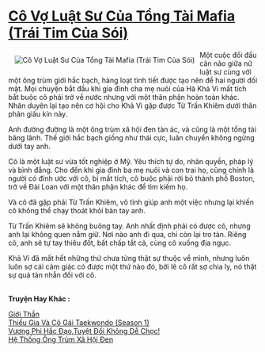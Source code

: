 <a href="https://utruyen.com/co-vo-luat-su-cua-tong-tai-mafia-trai-tim-cua-soi/18901/" title="Cô Vợ Luật Sư Của Tổng Tài Mafia (Trái Tim Của Sói)"><h1>Cô Vợ Luật Sư Của Tổng Tài Mafia (Trái Tim Của Sói)</h1></a><div style="display:table"><img align="right" style="float: left; padding: 10px;" src="https://utruyen.com/images/story/200x260/co-vo-luat-su-cua-tong-tai-mafia-trai-tim-cua-soi.jpg" alt="Cô Vợ Luật Sư Của Tổng Tài Mafia (Trái Tim Của Sói)">Một cuộc đối đầu cân não giữa nữ luật sư cùng với một ông trùm giới hắc bạch, hàng loạt tình tiết được tạo nên để hai người đối mặt. Mọi chuyện bắt đầu khi gia đình cha mẹ nuôi của Hà Khả Vi mất tích bắt buộc cô phải trở về nước nhưng với một thân phận hoàn toàn khác. Nhân duyên lại tạo nên cơ hội cho Khả Vi gặp được Từ Trấn Khiêm dưới thân phân giấu kín này.<p></p>Anh đường đường là một ông trùm xã hội đen tàn ác, và cũng là một tổng tài băng lãnh. Thế giới hắc bạch giống như thái cực, luân chuyển không ngừng dưới tay anh. <p></p>Cô là một luật sư vừa tốt nghiệp ở Mỹ. Yêu thích tự do, nhân quyền, pháp lý và bình đẳng. Cho đến khi gia đình ba mẹ nuôi và con trai họ, cũng chính là người có đính ước với cô, bị mất tích, cô buộc phải rời bỏ thành phố Boston, trở về Đài Loan với một thân phận khác để tìm kiếm họ. <p></p>Và cô đã gặp phải Từ Trấn Khiêm, vô tình giúp anh một việc nhưng lại khiến cô không thể chạy thoát khỏi bàn tay anh.<p></p>Từ Trấn Khiêm sẽ không buông tay. Anh nhất định phải có được cô, nhưng anh lại không quen nắm giữ. Nơi nào anh đi qua, chỉ còn lại tro tàn. Riêng cô, anh sẽ tự tay thiêu đốt, bất chấp tất cả, cùng cô xuống địa ngục.<p></p>Khả Vi đã mất hết những thứ chưa từng thật sự thuộc về mình, nhưng luôn luôn sợ cái cảm giác có được một thứ nào đó, bởi lẽ cô rất sợ chia ly, nó thật sự quá tàn nhẫn đối với cô.</div><p><br><b>Truyện Hay Khác :</b></p><a href="https://utruyen.com/gioi-than/19160/" alt="Giới Thần">Giới Thần</a><br/><a href="https://truyenngontinhay.wordpress.com/2019/10/03/thieu-gia-va-co-gai-taekwondo-season-1/" alt="Thiếu Gia Và Cô Gái Taekwondo (Season 1)">Thiếu Gia Và Cô Gái Taekwondo (Season 1)</a><br/><a href="https://github.com/quanluxury/ngontinhhot/tree/master/truyenhay/17147/" alt="Vương Phi Hắc Đạo,Tuyệt Đối Không Dễ Chọc!">Vương Phi Hắc Đạo,Tuyệt Đối Không Dễ Chọc!</a><br/><a href="https://github.com/quanluxury/ngontinhhot/tree/master/truyenhay/21688/" alt="Hệ Thống Ông Trùm Xã Hội Đen">Hệ Thống Ông Trùm Xã Hội Đen</a><br/>